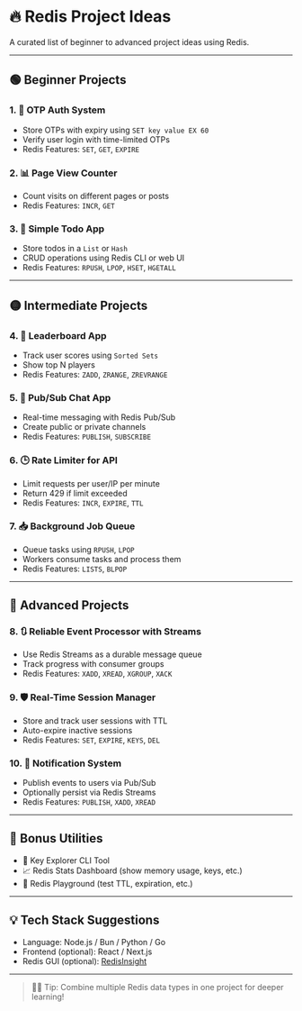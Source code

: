 # 🔥 Redis Project Ideas

A curated list of beginner to advanced project ideas using Redis.

---

## 🟢 Beginner Projects

### 1. 🔐 OTP Auth System
- Store OTPs with expiry using `SET key value EX 60`
- Verify user login with time-limited OTPs
- Redis Features: `SET`, `GET`, `EXPIRE`

### 2. 📊 Page View Counter
- Count visits on different pages or posts
- Redis Features: `INCR`, `GET`

### 3. 📃 Simple Todo App
- Store todos in a `List` or `Hash`
- CRUD operations using Redis CLI or web UI
- Redis Features: `RPUSH`, `LPOP`, `HSET`, `HGETALL`

---

## 🟡 Intermediate Projects

### 4. 🎯 Leaderboard App
- Track user scores using `Sorted Sets`
- Show top N players
- Redis Features: `ZADD`, `ZRANGE`, `ZREVRANGE`

### 5. 💬 Pub/Sub Chat App
- Real-time messaging with Redis Pub/Sub
- Create public or private channels
- Redis Features: `PUBLISH`, `SUBSCRIBE`

### 6. 🕒 Rate Limiter for API
- Limit requests per user/IP per minute
- Return 429 if limit exceeded
- Redis Features: `INCR`, `EXPIRE`, `TTL`

### 7. 📥 Background Job Queue
- Queue tasks using `RPUSH`, `LPOP`
- Workers consume tasks and process them
- Redis Features: `LISTS`, `BLPOP`
    
---

## 🔴 Advanced Projects

### 8. 🔃 Reliable Event Processor with Streams
- Use Redis Streams as a durable message queue
- Track progress with consumer groups
- Redis Features: `XADD`, `XREAD`, `XGROUP`, `XACK`

### 9. 🛡️ Real-Time Session Manager
- Store and track user sessions with TTL
- Auto-expire inactive sessions
- Redis Features: `SET`, `EXPIRE`, `KEYS`, `DEL`

### 10. 📡 Notification System
- Publish events to users via Pub/Sub
- Optionally persist via Redis Streams
- Redis Features: `PUBLISH`, `XADD`, `XREAD`

---

## 🔧 Bonus Utilities

- 🔎 Key Explorer CLI Tool
- 📈 Redis Stats Dashboard (show memory usage, keys, etc.)
- 🧪 Redis Playground (test TTL, expiration, etc.)

---

## 💡 Tech Stack Suggestions
- Language: Node.js / Bun / Python / Go
- Frontend (optional): React / Next.js
- Redis GUI (optional): [RedisInsight](https://redis.com/redis-enterprise/redis-insight/)

---

> 👨‍🔬 Tip: Combine multiple Redis data types in one project for deeper learning!

